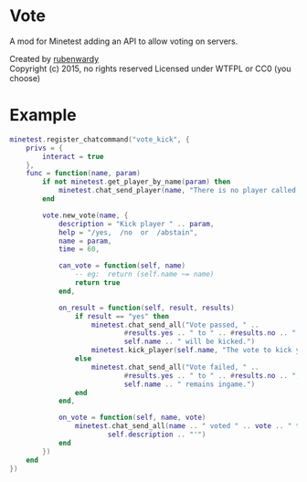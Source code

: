 # Vote
A mod for Minetest adding an API to allow voting on servers.

Created by [rubenwardy](http://rubenwardy.com)  
Copyright (c) 2015, no rights reserved
Licensed under WTFPL or CC0 (you choose)

# Example

```lua
minetest.register_chatcommand("vote_kick", {
	privs = {
		interact = true
	},
	func = function(name, param)
		if not minetest.get_player_by_name(param) then
			minetest.chat_send_player(name, "There is no player called '" .. param .. "'")
		end

		vote.new_vote(name, {
			description = "Kick player " .. param,
			help = "/yes,  /no  or  /abstain",
			name = param,
			time = 60,

			can_vote = function(self, name)
				-- eg:  return (self.name ~= name)
				return true
			end,

			on_result = function(self, result, results)
				if result == "yes" then
					minetest.chat_send_all("Vote passed, " ..
							#results.yes .. " to " .. #results.no .. ", " ..
							self.name .. " will be kicked.")
					minetest.kick_player(self.name, "The vote to kick you passed")
				else
					minetest.chat_send_all("Vote failed, " ..
							#results.yes .. " to " .. #results.no .. ", " ..
							self.name .. " remains ingame.")
				end
			end,

			on_vote = function(self, name, vote)
				minetest.chat_send_all(name .. " voted " .. vote .. " to '" ..
						self.description .. "'")
			end
		})
	end
})
```
